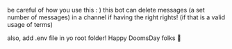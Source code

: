 be careful of how you use this : )
this bot can delete messages (a set number of messages) in a channel if having the right rights! (if that is a valid usage of terms)

also, add .env file in yo root folder!
Happy DoomsDay folks 🏹
